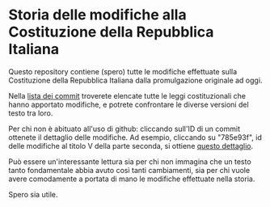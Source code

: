# Storia delle modifiche alla Costituzione della Repubblica Italiana

Questo repository contiene (spero) tutte le modifiche effettuate sulla Costituzione della Repubblica Italiana dalla promulgazione originale ad oggi.

Nella [lista dei commit](https://github.com/LBreda/costituzione/commits/master) troverete elencate tutte le leggi costituzionali che hanno apportato modifiche, e potrete confrontare le diverse versioni del testo tra loro.

Per chi non è abituato all'uso di github: cliccando sull'ID di un commit ottenete il dettaglio delle modifiche. Ad esempio, cliccando su "785e93f", id delle modifiche al titolo V della parte seconda, si ottiene [questo dettaglio](https://github.com/LBreda/costituzione/commit/785e93f82d705df1eb9e5a72f180e26f1ef2b86c).

Può essere un'interessante lettura sia per chi non immagina che un testo tanto fondamentale abbia avuto così tanti cambiamenti, sia per chi vuole avere comodamente a portata di mano le modifiche effettuate nella storia.

Spero sia utile.
